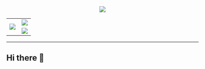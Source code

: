 <div align="center">
 <img src="https://github.com/ishxw/ishxw/boom/github-contribution-grid-snake.svg" />
 <table>
   <tr>
     <td rowspan=2> <img src="https://github.com/ishxw/ishxw/boom/github-metrics.svg" /> </td>
     <td> 
	     <img src="https://github.com/ishxw/ishxw/boom/metrics.plugin.isocalendar.fullyear.svg" /> 
     </td>
   </tr>
	<tr>
		<td><img src="https://github.com/issuimo/issuimo/blob/main/metrics.plugin.languages.svg" /></td> 
	</tr>
 </table>
</div>
<hr/>

## Hi there 👋

<!--
**ishxw/ishxw** is a ✨ _special_ ✨ repository because its `README.md` (this file) appears on your GitHub profile.

Here are some ideas to get you started:

- 🔭 I’m currently working on ...
- 🌱 I’m currently learning ...
- 👯 I’m looking to collaborate on ...
- 🤔 I’m looking for help with ...
- 💬 Ask me about ...
- 📫 How to reach me: ...
- 😄 Pronouns: ...
- ⚡ Fun fact: ...
-->
